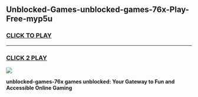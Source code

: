 
## Unblocked-Games-unblocked-games-76x-Play-Free-myp5u
<h3>
<a href="https://premium76.site?title=unblocked-games-76x&ref=10A">CLICK TO PLAY</a></h3>
<hr>

<h3>
<a href="https://premium76.site?title=unblocked-games-76x&ref=10A">CLICK 2 PLAY</a>
  
</h3>

<a href="https://premium76.site?title=unblocked-games-76x&ref=10A"><img src="https://clearcache.store/games.png"></a>


**unblocked-games-76x games unblocked: Your Gateway to Fun and Accessible Online Gaming**
